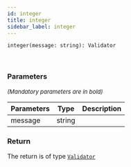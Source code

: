 ```yaml
---
id: integer
title: integer
sidebar_label: integer
---
```


```tsx
integer(message: string): Validator
```
<br/>



### Parameters

<font size="2"><i>(Mandatory parameters are in bold)</i></font>

| Parameters | Type | Description |
| --------- | ---- | ----------- |
| message | string |  |


### Return



The return is of type <code>[Validator](/framework-api/types/Validator.md)</code>